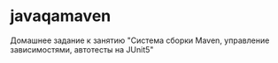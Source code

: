 # javaqamaven
Домашнее задание к занятию "Система сборки Maven, управление зависимостями, автотесты на JUnit5"
